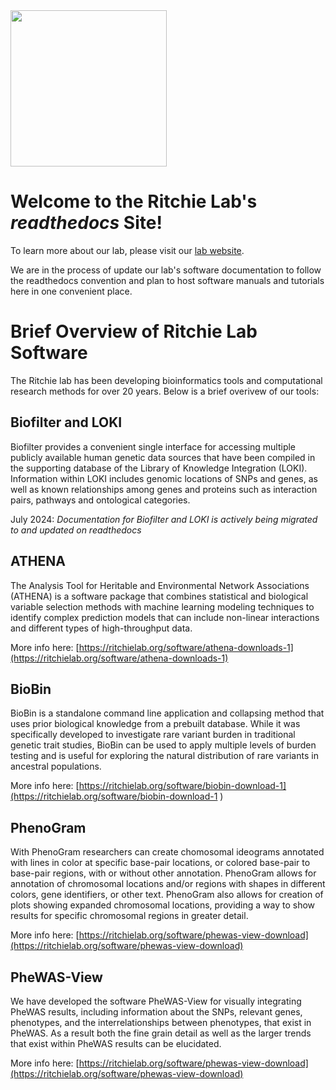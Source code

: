 <img src="images/ritchie-lab-logo-2022-v3-horizontal-transparent.png" width="250">

# Welcome to the Ritchie Lab's *readthedocs* Site!
To learn more about our lab, please visit our [lab website](https://ritchielab.org/).

We are in the process of update our lab's software documentation to follow the readthedocs convention and plan to host software manuals and tutorials here in one convenient place.

# Brief Overview of Ritchie Lab Software 
The Ritchie lab has been developing bioinformatics tools and computational research methods for over 20 years. Below is a brief overivew of our tools:

## Biofilter and LOKI
Biofilter provides a convenient single interface for accessing multiple publicly available human genetic data sources that have been compiled in the supporting database of the Library of Knowledge Integration (LOKI). Information within LOKI includes genomic locations of SNPs and genes, as well as known relationships among genes and proteins such as interaction pairs, pathways and ontological categories.

July 2024: *Documentation for Biofilter and LOKI is actively being migrated to and updated on readthedocs*

## ATHENA
The Analysis Tool for Heritable and Environmental Network Associations (ATHENA) is a software package that combines statistical and biological variable selection methods with machine learning modeling techniques to identify complex prediction models that can include non-linear interactions and different types of high-throughput data.

More info here: [https://ritchielab.org/software/athena-downloads-1](https://ritchielab.org/software/athena-downloads-1)

## BioBin
BioBin is a standalone command line application and collapsing method that uses prior biological knowledge from a prebuilt database. While it was specifically developed to investigate rare variant burden in traditional genetic trait studies, BioBin can be used to apply multiple levels of burden testing and is useful for exploring the natural distribution of rare variants in ancestral populations.

More info here: [https://ritchielab.org/software/biobin-download-1](https://ritchielab.org/software/biobin-download-1 )

## PhenoGram
With PhenoGram researchers can create chomosomal ideograms annotated with lines in color at specific base-pair locations, or colored base-pair to base-pair regions, with or without other annotation. PhenoGram allows for annotation of chromosomal locations and/or regions with shapes in different colors, gene identifiers, or other text. PhenoGram also allows for creation of plots showing expanded chromosomal locations, providing a way to show results for specific chromosomal regions in greater detail.

More info here: [https://ritchielab.org/software/phewas-view-download](https://ritchielab.org/software/phewas-view-download) 

## PheWAS-View
We have developed the software PheWAS-View for visually integrating PheWAS results, including information about the SNPs, relevant genes, phenotypes, and the interrelationships between phenotypes, that exist in PheWAS. As a result both the fine grain detail as well as the larger trends that exist within PheWAS results can be elucidated.

More info here: [https://ritchielab.org/software/phewas-view-download](https://ritchielab.org/software/phewas-view-download)